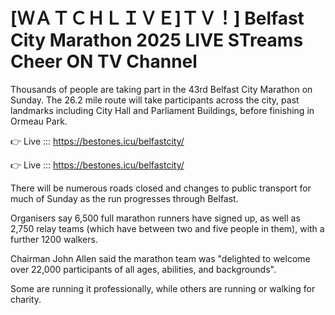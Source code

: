 # [ＷＡＴＣＨＬＩＶＥ]ＴＶ！] Belfast City Marathon 2025 LIVE STreams Cheer ON TV Channel 

Thousands of people are taking part in the 43rd Belfast City Marathon on Sunday.  The 26.2 mile route will take participants across the city, past landmarks including City Hall and Parliament Buildings, before finishing in Ormeau Park.

👉 Live ::: https://bestones.icu/belfastcity/

👉 Live ::: https://bestones.icu/belfastcity/

There will be numerous roads closed and changes to public transport for much of Sunday as the run progresses through Belfast.

Organisers say 6,500 full marathon runners have signed up, as well as 2,750 relay teams (which have between two and five people in them), with a further 1200 walkers.

Chairman John Allen said the marathon team was "delighted to welcome over 22,000 participants of all ages, abilities, and backgrounds".

Some are running it professionally, while others are running or walking for charity.

